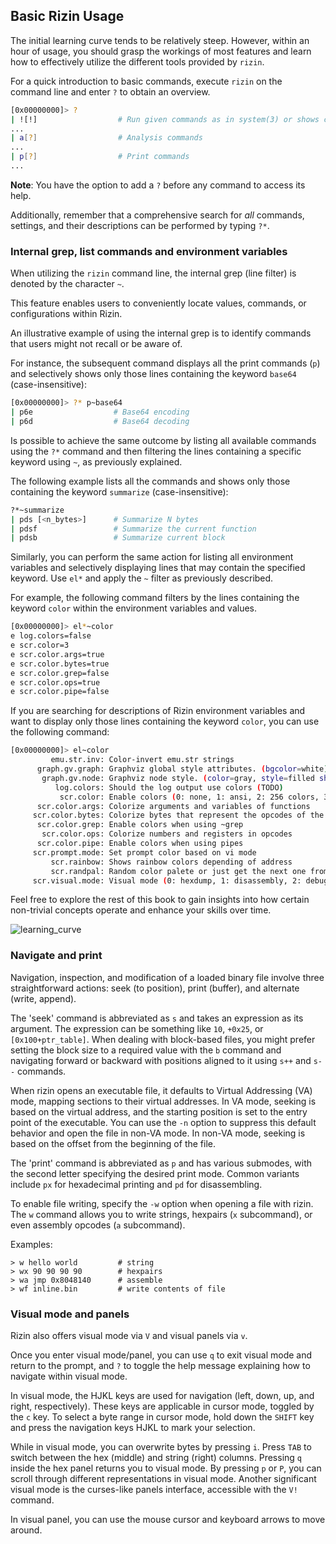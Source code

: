 ## Basic Rizin Usage

The initial learning curve tends to be relatively steep. However, within an hour of usage, you should grasp the workings of most features and learn how to effectively utilize the different tools provided by `rizin`.

For a quick introduction to basic commands, execute `rizin` on the command line and enter `?` to obtain an overview.

```bash
[0x00000000]> ?
| ![!]                  # Run given commands as in system(3) or shows command history (see !?? for more details)
...
| a[?]                  # Analysis commands
...
| p[?]                  # Print commands
...

```

**Note**: You have the option to add a `?` before any command to access its help.

Additionally, remember that a comprehensive search for _all_ commands, settings, and their descriptions can be performed by typing `?*`.

### Internal grep, list commands and environment variables

When utilizing the `rizin` command line, the internal grep (line filter) is denoted by the character `~`.

This feature enables users to conveniently locate values, commands, or configurations within Rizin.

An illustrative example of using the internal grep is to identify commands that users might not recall or be aware of.

For instance, the subsequent command displays all the print commands (`p`) and selectively shows only those lines containing the keyword `base64` (case-insensitive):

```bash
[0x00000000]> ?* p~base64
| p6e                  # Base64 encoding
| p6d                  # Base64 decoding
```

Is possible to achieve the same outcome by listing all available commands using the `?*` command and then filtering the lines containing a specific keyword using `~`, as previously explained.

The following example lists all the commands and shows only those containing the keyword `summarize` (case-insensitive):

```bash
?*~summarize
| pds [<n_bytes>]      # Summarize N bytes
| pdsf                 # Summarize the current function
| pdsb                 # Summarize current block
```

Similarly, you can perform the same action for listing all environment variables and selectively displaying lines that may contain the specified keyword. Use `el*` and apply the `~` filter as previously described.

For example, the following command filters by the lines containing the keyword `color` within the environment variables and values.

```bash
[0x00000000]> el*~color
e log.colors=false
e scr.color=3
e scr.color.args=true
e scr.color.bytes=true
e scr.color.grep=false
e scr.color.ops=true
e scr.color.pipe=false
```

If you are searching for descriptions of Rizin environment variables and want to display only those lines containing the keyword `color`, you can use the following command:

```bash
[0x00000000]> el~color
         emu.str.inv: Color-invert emu.str strings
      graph.gv.graph: Graphviz global style attributes. (bgcolor=white)
       graph.gv.node: Graphviz node style. (color=gray, style=filled shape=box)
          log.colors: Should the log output use colors (TODO)
           scr.color: Enable colors (0: none, 1: ansi, 2: 256 colors, 3: truecolor)
      scr.color.args: Colorize arguments and variables of functions
     scr.color.bytes: Colorize bytes that represent the opcodes of the instruction
      scr.color.grep: Enable colors when using ~grep
       scr.color.ops: Colorize numbers and registers in opcodes
      scr.color.pipe: Enable colors when using pipes
     scr.prompt.mode: Set prompt color based on vi mode
         scr.rainbow: Shows rainbow colors depending of address
         scr.randpal: Random color palete or just get the next one from 'eco'
     scr.visual.mode: Visual mode (0: hexdump, 1: disassembly, 2: debug, 3: color blocks, 4: strings)
```

Feel free to explore the rest of this book to gain insights into how certain non-trivial concepts operate and enhance your skills over time.

![learning_curve](learning_curve.png)

### Navigate and print

Navigation, inspection, and modification of a loaded binary file involve three straightforward actions: seek (to position), print (buffer), and alternate (write, append).

The 'seek' command is abbreviated as `s` and takes an expression as its argument. The expression can be something like `10`, `+0x25`, or `[0x100+ptr_table]`. When dealing with block-based files, you might prefer setting the block size to a required value with the `b` command and navigating forward or backward with positions aligned to it using `s++` and `s--` commands.

When rizin opens an executable file, it defaults to Virtual Addressing (VA) mode, mapping sections to their virtual addresses. In VA mode, seeking is based on the virtual address, and the starting position is set to the entry point of the executable. You can use the `-n` option to suppress this default behavior and open the file in non-VA mode. In non-VA mode, seeking is based on the offset from the beginning of the file.

The 'print' command is abbreviated as `p` and has various submodes, with the second letter specifying the desired print mode. Common variants include `px` for hexadecimal printing and `pd` for disassembling.

To enable file writing, specify the `-w` option when opening a file with rizin. The `w` command allows you to write strings, hexpairs (`x` subcommand), or even assembly opcodes (`a` subcommand).

Examples:

```
> w hello world         # string
> wx 90 90 90 90        # hexpairs
> wa jmp 0x8048140      # assemble
> wf inline.bin         # write contents of file
```

### Visual mode and panels

Rizin also offers visual mode via `V` and visual panels via `v`.

Once you enter visual mode/panel, you can use `q` to exit visual mode and return to the prompt, and `?` to toggle the help message explaining how to navigate within visual mode.

In visual mode, the HJKL keys are used for navigation (left, down, up, and right, respectively). These keys are applicable in cursor mode, toggled by the `c` key. To select a byte range in cursor mode, hold down the `SHIFT` key and press the navigation keys HJKL to mark your selection.

While in visual mode, you can overwrite bytes by pressing `i`. Press `TAB` to switch between the hex (middle) and string (right) columns. Pressing `q` inside the hex panel returns you to visual mode. By pressing `p` or `P`, you can scroll through different representations in visual mode. Another significant visual mode is the curses-like panels interface, accessible with the `V!` command.

In visual panel, you can use the mouse cursor and keyboard arrows to move around.
